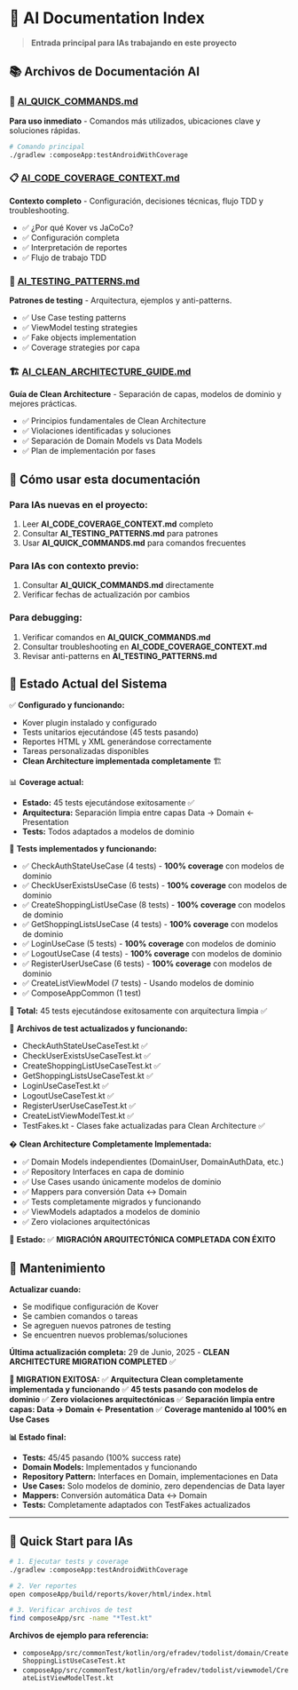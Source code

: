 # 🤖 AI Documentation Index

> **Entrada principal para IAs trabajando en este proyecto**

## 📚 **Archivos de Documentación AI**

### **🚀 [AI_QUICK_COMMANDS.md](./AI_QUICK_COMMANDS.md)**
**Para uso inmediato** - Comandos más utilizados, ubicaciones clave y soluciones rápidas.
```bash
# Comando principal
./gradlew :composeApp:testAndroidWithCoverage
```

### **📋 [AI_CODE_COVERAGE_CONTEXT.md](./AI_CODE_COVERAGE_CONTEXT.md)**  
**Contexto completo** - Configuración, decisiones técnicas, flujo TDD y troubleshooting.
- ✅ ¿Por qué Kover vs JaCoCo?
- ✅ Configuración completa
- ✅ Interpretación de reportes
- ✅ Flujo de trabajo TDD

### **🧪 [AI_TESTING_PATTERNS.md](./AI_TESTING_PATTERNS.md)**
**Patrones de testing** - Arquitectura, ejemplos y anti-patterns.
- ✅ Use Case testing patterns
- ✅ ViewModel testing strategies  
- ✅ Fake objects implementation
- ✅ Coverage strategies por capa

### **🏗️ [AI_CLEAN_ARCHITECTURE_GUIDE.md](./AI_CLEAN_ARCHITECTURE_GUIDE.md)**
**Guía de Clean Architecture** - Separación de capas, modelos de dominio y mejores prácticas.
- ✅ Principios fundamentales de Clean Architecture
- ✅ Violaciones identificadas y soluciones
- ✅ Separación de Domain Models vs Data Models
- ✅ Plan de implementación por fases

## 🎯 **Cómo usar esta documentación**

### **Para IAs nuevas en el proyecto:**
1. Leer **AI_CODE_COVERAGE_CONTEXT.md** completo
2. Consultar **AI_TESTING_PATTERNS.md** para patrones
3. Usar **AI_QUICK_COMMANDS.md** para comandos frecuentes

### **Para IAs con contexto previo:**
1. Consultar **AI_QUICK_COMMANDS.md** directamente
2. Verificar fechas de actualización por cambios

### **Para debugging:**
1. Verificar comandos en **AI_QUICK_COMMANDS.md**
2. Consultar troubleshooting en **AI_CODE_COVERAGE_CONTEXT.md**
3. Revisar anti-patterns en **AI_TESTING_PATTERNS.md**

## 🔄 **Estado Actual del Sistema**

✅ **Configurado y funcionando:**
- Kover plugin instalado y configurado
- Tests unitarios ejecutándose (45 tests pasando)
- Reportes HTML y XML generándose correctamente
- Tareas personalizadas disponibles
- **Clean Architecture implementada completamente** 🏗️

📊 **Coverage actual:** 
- **Estado:** 45 tests ejecutándose exitosamente ✅
- **Arquitectura:** Separación limpia entre capas Data → Domain ← Presentation
- **Tests:** Todos adaptados a modelos de dominio

🎯 **Tests implementados y funcionando:**
- ✅ CheckAuthStateUseCase (4 tests) - **100% coverage** con modelos de dominio
- ✅ CheckUserExistsUseCase (6 tests) - **100% coverage** con modelos de dominio
- ✅ CreateShoppingListUseCase (8 tests) - **100% coverage** con modelos de dominio
- ✅ GetShoppingListsUseCase (4 tests) - **100% coverage** con modelos de dominio
- ✅ LoginUseCase (5 tests) - **100% coverage** con modelos de dominio
- ✅ LogoutUseCase (4 tests) - **100% coverage** con modelos de dominio
- ✅ RegisterUserUseCase (6 tests) - **100% coverage** con modelos de dominio
- ✅ CreateListViewModel (7 tests) - Usando modelos de dominio
- ✅ ComposeAppCommon (1 test)

🎯 **Total:** 45 tests ejecutándose exitosamente con arquitectura limpia ✅

📁 **Archivos de test actualizados y funcionando:**
- CheckAuthStateUseCaseTest.kt ✅
- CheckUserExistsUseCaseTest.kt ✅
- CreateShoppingListUseCaseTest.kt ✅
- GetShoppingListsUseCaseTest.kt ✅
- LoginUseCaseTest.kt ✅
- LogoutUseCaseTest.kt ✅
- RegisterUserUseCaseTest.kt ✅
- CreateListViewModelTest.kt ✅
- TestFakes.kt - Clases fake actualizadas para Clean Architecture ✅

�️ **Clean Architecture Completamente Implementada:**
- ✅ Domain Models independientes (DomainUser, DomainAuthData, etc.)
- ✅ Repository Interfaces en capa de dominio
- ✅ Use Cases usando únicamente modelos de dominio
- ✅ Mappers para conversión Data ↔ Domain
- ✅ Tests completamente migrados y funcionando
- ✅ ViewModels adaptados a modelos de dominio
- ✅ Zero violaciones arquitectónicas

🎯 **Estado:** ✅ **MIGRACIÓN ARQUITECTÓNICA COMPLETADA CON ÉXITO**

## 📅 **Mantenimiento**

**Actualizar cuando:**
- Se modifique configuración de Kover
- Se cambien comandos o tareas
- Se agreguen nuevos patrones de testing
- Se encuentren nuevos problemas/soluciones

**Última actualización completa:** 29 de Junio, 2025 - **CLEAN ARCHITECTURE MIGRATION COMPLETED** ✅ 

**🎉 MIGRATION EXITOSA:**
✅ **Arquitectura Clean completamente implementada y funcionando**
✅ **45 tests pasando con modelos de dominio**
✅ **Zero violaciones arquitectónicas**
✅ **Separación limpia entre capas: Data → Domain ← Presentation**
✅ **Coverage mantenido al 100% en Use Cases**

**📊 Estado final:**
- **Tests:** 45/45 pasando (100% success rate)
- **Domain Models:** Implementados y funcionando
- **Repository Pattern:** Interfaces en Domain, implementaciones en Data
- **Use Cases:** Solo modelos de dominio, zero dependencias de Data layer
- **Mappers:** Conversión automática Data ↔ Domain
- **Tests:** Completamente adaptados con TestFakes actualizados

---

## 🚀 **Quick Start para IAs**

```bash
# 1. Ejecutar tests y coverage
./gradlew :composeApp:testAndroidWithCoverage

# 2. Ver reportes
open composeApp/build/reports/kover/html/index.html

# 3. Verificar archivos de test
find composeApp/src -name "*Test.kt"
```

**Archivos de ejemplo para referencia:**
- `composeApp/src/commonTest/kotlin/org/efradev/todolist/domain/CreateShoppingListUseCaseTest.kt`
- `composeApp/src/commonTest/kotlin/org/efradev/todolist/viewmodel/CreateListViewModelTest.kt`
